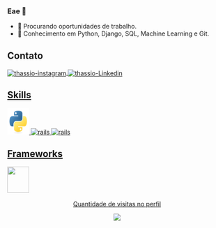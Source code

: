 ### Eae 👋

- 🔭 Procurando oportunidades de trabalho.
- 🌱 Conhecimento em Python, Django, SQL, Machine Learning e Git.

## Contato
<a href = "https://www.instagram.com/" targe="_blank">
<img align="center" alt="thassio-instagram" height="50" width="50" src="https://upload.wikimedia.org/wikipedia/commons/thumb/a/a5/Instagram_icon.png/2048px-Instagram_icon.png"
style="max-width:100%;">
  
<a href = "https://www.linkedin.com/in/th%C3%A1ssio-vagner-6098a5215/" targe="_blank">
<img align="center" alt="thassio-Linkedin" height="50" width="50" 
src="https://cdn.jsdelivr.net/gh/devicons/devicon/icons/linkedin/linkedin-original.svg"
style="max-width:100%;">
  
## Skills
<img src = "https://raw.githubusercontent.com/devicons/devicon/master/icons/python/python-original.svg" alt="rails" width="50" height= "60" style="max-
width:100%;">
<img src = "https://cdn.jsdelivr.net/gh/devicons/devicon/icons/java/java-original-wordmark.svg" alt="rails" width="50" height= "60" style="max-
width:100%;">
<img src="https://cdn.jsdelivr.net/gh/devicons/devicon/icons/git/git-original.svg" alt="rails" width="50" height= "60" style="max-width:100%;">

## Frameworks
<img src= "raw.githubusercontent.com/devicons/devicon/v2.15.1/icons/django/django-plain-wordmark.svg" width="50" height= "60" style="max-
width:100%;">

  
<p align="center"> Quantidade de visitas no perfil </p>
<p align="center">   <img alingn="center" src="https://profile-counter.glitch.me/Thassio141/count.svg" /></p>
